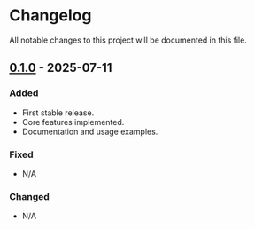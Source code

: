 # Changelog

All notable changes to this project will be documented in this file.

## [0.1.0] - 2025-07-11

### Added
- First stable release.
- Core features implemented.
- Documentation and usage examples.

### Fixed
- N/A

### Changed
- N/A

[0.1.0]: https://github.com/OpenTier/STAIRS/releases/tag/v0.1.0
